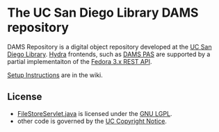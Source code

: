 The UC San Diego Library DAMS repository
========================================

DAMS Repository is a digital object repository developed at the
[UC San Diego Library](http://library.ucsd.edu/).
[Hydra](http://projecthydra.org/) frontends, such as
[DAMS PAS](http://github.com/ucsdlib/damspas)
are supported by a partial implementaiton of the
[Fedora 3.x REST API](https://wiki.duraspace.org/display/FEDORA38/REST+API).

[Setup Instructions](https://github.com/ucsdlib/damsrepo/wiki/Setup) are in the wiki.

License
-------
* [FileStoreServlet.java](src/java/edu/ucsd/library/dams/api/FileStoreServlet.java) is licensed under the [GNU LGPL](http://www.gnu.org/licenses/lgpl.html).
* other code is governed by the [UC Copyright Notice](UC_Copyright_Notice.txt).
